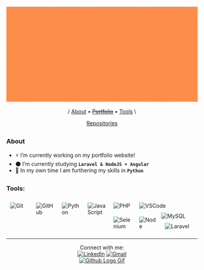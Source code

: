 <p align="center">
  <a href="http://isaac-pollack.github.io/" rel="Banner"><img src="IsaacPollack_Banner.gif" width="1000" height="250"/></a>
</p>

<p align="center">
  / <a href="#about">About</a> •
  <a href="http://isaac-pollack.github.io/"><s>Portfolio</s></a> •
  <a href="#tools">Tools</a> \
  
</p>
<p align="center">
  <a href="https://github.com/Isaac-Pollack?tab=repositories">Repositories</a>
</p>

##

### About

- :zap: I’m currently working on my portfolio website!
- :new_moon: I’m currently studying **```Laravel & NodeJS + Angular```**
- :milky_way: In my own time I am furthering my skills in **```Python```**

##
### Tools:

<img align="left" title="Git" alt="Git" width="48px" src="https://cdn.jsdelivr.net/gh/devicons/devicon/icons/git/git-original.svg" style="padding:10px;" />
<img align="left" title="Github" alt="GitHub" width="48px" src="https://user-images.githubusercontent.com/3369400/139447912-e0f43f33-6d9f-45f8-be46-2df5bbc91289.png" style="padding:10px;" />
<img title="VSCode" alt="VSCode" width="48px" src="https://cdn.jsdelivr.net/gh/devicons/devicon/icons/vscode/vscode-original.svg" style="padding:10px;" />

<img align="left" title="Python" align="left" alt="Python" width="48px" src="https://cdn.jsdelivr.net/gh/devicons/devicon/icons/python/python-original.svg" style="padding:10px;" />
<img align="left" title="Javascript" alt="JavaScript" width="48px" src="https://cdn.jsdelivr.net/gh/devicons/devicon/icons/javascript/javascript-original.svg" style="padding:10px;" />
<img align="left" title="PHP" alt="PHP" width="48px" src="https://cdn.jsdelivr.net/gh/devicons/devicon/icons/php/php-plain.svg" style="padding:10px;" />
<img title="MySQL" alt="MySQL" width="48px" src="https://cdn.jsdelivr.net/gh/devicons/devicon/icons/mysql/mysql-original.svg" style="padding-right:10px;" />

<img align="left" title="Selenium" alt="Selenium" width="48px" src="https://cdn.jsdelivr.net/gh/devicons/devicon/icons/selenium/selenium-original.svg" style="padding:10px;" />
<img align="left" title="Node.js" alt="Node" width="48px" src="https://cdn.jsdelivr.net/gh/devicons/devicon/icons/nodejs/nodejs-plain-wordmark.svg" style="padding:10px;" />
<!-- <img align="left" title="React.js" alt="React" width="48px" src="https://cdn.jsdelivr.net/gh/devicons/devicon/icons/react/react-original.svg" style="padding:10px;" /> -->
<!-- <img align="left" title="Vue.js" alt="Vue" width="48px" src="https://cdn.jsdelivr.net/gh/devicons/devicon/icons/vuejs/vuejs-original.svg" style="padding:10px;" /> -->
<img title="Laravel" alt="Laravel" width="48px" src="https://cdn.jsdelivr.net/gh/devicons/devicon/icons/laravel/laravel-plain-wordmark.svg" style="padding:10px;" />

---

<p align="center">
  Connect with me:
  <br>
  <a href="https://www.linkedin.com/in/Isaac-Pollack"><img src="https://img.icons8.com/color/48/000000/linkedin.png" alt="LinkedIn"></a>  
  <a href="mailto:pollackisaac@gmail.com"><img src="https://img.icons8.com/fluent/48/000000/gmail.png" alt="Gmail"></a>  
  
  <br>
  <!-- <a href="https://www.buymeacoffee.com/IsaacP" target="_blank"><img src="https://www.buymeacoffee.com/assets/img/custom_images/orange_img.png" alt="Buy Me A Coffee" style="height: 41px !important;width: 174px !important;box-shadow: 0px 3px 2px 0px rgba(190, 190, 190, 0.5) !important;-webkit-box-shadow: 0px 3px 2px 0px rgba(190, 190, 190, 0.5) !important;" ></a> <br> -->
  <a href="#"><img src="https://user-images.githubusercontent.com/5713670/87202985-820dcb80-c2b6-11ea-9f56-7ec461c497c3.gif" alt="Github Logo Gif" width="175" height="175" style="pointer-events: none"/></a>
